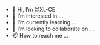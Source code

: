 - 👋 Hi, I’m @XL-CE
- 👀 I’m interested in ...
- 🌱 I’m currently learning ...
- 💞️ I’m looking to collaborate on ...
- 📫 How to reach me ...

<!---
XL-CE/XL-CE is a ✨ special ✨ repository because its `README.md` (this file) appears on your GitHub profile.
You can click the Preview link to take a look at your changes.
--->
